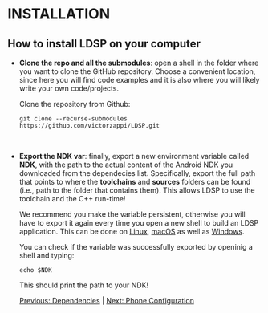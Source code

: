 # INSTALLATION
## How to install LDSP on your computer

- **Clone the repo and all the submodules**: open a shell in the folder where you want to clone the GitHub repository. Choose a convenient location, since here you will find code examples and it is also where you will likely write your own code/projects.

  Clone the repository from Github:
  ```console
  git clone --recurse-submodules https://github.com/victorzappi/LDSP.git
  ```
<br>

- **Export the NDK var**: finally, export a new environment variable called **NDK**, with the path to the actual content of the Android NDK you downloaded from the dependecies list. Specifically, export the full path that points to where the **toolchains** and **sources** folders can be found (i.e., path to the folder that contains them). This allows LDSP to use the toolchain and the C++ run-time!

    We recommend you make the variable persistent, otherwise you will have to export it again every time you open a new shell to build an LDSP application. This can be done on [Linux](https://stackoverflow.com/a/13046663), [macOS](https://www.architectryan.com/2012/10/02/add-to-the-path-on-mac-os-x-mountain-lion/#.Uydjga1dXDg) as well as [Windows](https://stackoverflow.com/a/44272417).

    You can check if the variable was successfully exported by openinig a shell and typing:
  ```console
  echo $NDK
  ```
  This should print the path to your NDK!

  
  [Previous: Dependencies](1_dependencies.md) | [Next: Phone Configuration](3_phone_config.md)